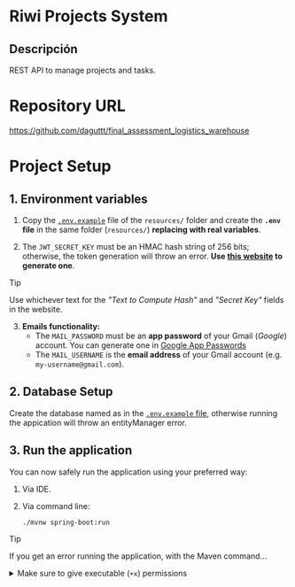 # Riwi Projects System
## Descripción

REST API to manage projects and tasks.

# Repository URL
https://github.com/daguttt/final_assessment_logistics_warehouse

# Project Setup

## 1. Environment variables

1. Copy the [`.env.example`](./src/main/resources/.env.example) file of the `resources/` folder and create the **`.env` file**  in the same folder (`resources/`) **replacing with real variables**.

2. The `JWT_SECRET_KEY` must be an HMAC hash string of 256 bits; otherwise, the token generation will throw an error. **Use [this website](https://www.devglan.com/online-tools/hmac-sha256-online?ref=blog.tericcabrel.com) to generate one**.

> [!TIP]
> Use whichever text for the *"Text to Compute Hash"* and *"Secret Key"* fields in the website.

3. **Emails functionality:** 
   - The `MAIL_PASSWORD` must be an **app password** of your Gmail (*Google*) account. You can generate one in [Google App Passwords](https://myaccount.google.com/apppasswords)
   - The `MAIL_USERNAME` is the **email address** of your Gmail account (e.g. `my-username@gmail.com`).

## 2. Database Setup
Create the database named as in the [`.env.example` file](./src/main/resources/.env.example), otherwise running the appication will throw an entityManager error.

## 3. Run the application
You can now safely run the application using your preferred way:
1. Via IDE.
2. Via command line:

    ```bash
    ./mvnw spring-boot:run
    ```
> [!TIP]
> If you get an error running the application, with the Maven command... 
> <details>
> <summary>Make sure to give executable (<code>+x</code>) permissions</summary>
> <pre>chmod ugo+x ./mvnw</pre>
> </details>